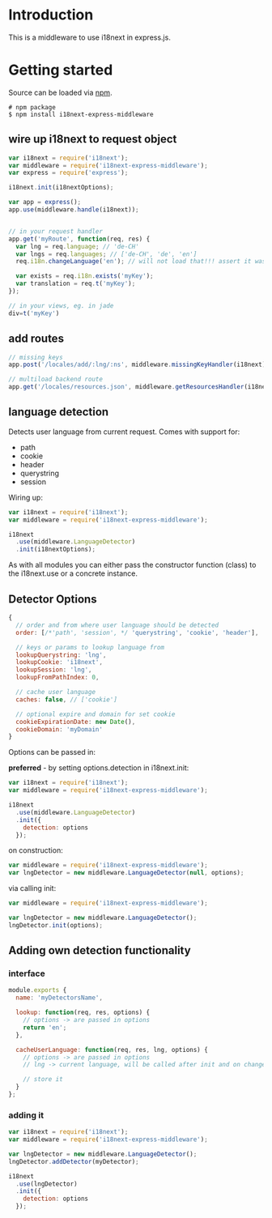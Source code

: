 # Introduction

This is a middleware to use i18next in express.js.

# Getting started

Source can be loaded via [npm](https://www.npmjs.com/package/i18next-express-middleware).

```
# npm package
$ npm install i18next-express-middleware
```

## wire up i18next to request object

```js
var i18next = require('i18next');
var middleware = require('i18next-express-middleware');
var express = require('express');

i18next.init(i18nextOptions);

var app = express();
app.use(middleware.handle(i18next));


// in your request handler
app.get('myRoute', function(req, res) {
  var lng = req.language; // 'de-CH'
  var lngs = req.languages; // ['de-CH', 'de', 'en']
  req.i18n.changeLanguage('en'); // will not load that!!! assert it was preloaded

  var exists = req.i18n.exists('myKey');
  var translation = req.t('myKey');
});

// in your views, eg. in jade
div=t('myKey')
```

## add routes

```js
// missing keys
app.post('/locales/add/:lng/:ns', middleware.missingKeyHandler(i18next));

// multiload backend route
app.get('/locales/resources.json', middleware.getResourcesHandler(i18next));
```

## language detection

Detects user language from current request. Comes with support for:

- path
- cookie
- header
- querystring
- session

Wiring up:

```js
var i18next = require('i18next');
var middleware = require('i18next-express-middleware');

i18next
  .use(middleware.LanguageDetector)
  .init(i18nextOptions);
```

As with all modules you can either pass the constructor function (class) to the i18next.use or a concrete instance.

## Detector Options

```js
{
  // order and from where user language should be detected
  order: [/*'path', 'session', */ 'querystring', 'cookie', 'header'],

  // keys or params to lookup language from
  lookupQuerystring: 'lng',
  lookupCookie: 'i18next',
  lookupSession: 'lng',
  lookupFromPathIndex: 0,

  // cache user language
  caches: false, // ['cookie']

  // optional expire and domain for set cookie
  cookieExpirationDate: new Date(),
  cookieDomain: 'myDomain'
}
```

Options can be passed in:

**preferred** - by setting options.detection in i18next.init:

```js
var i18next = require('i18next');
var middleware = require('i18next-express-middleware');

i18next
  .use(middleware.LanguageDetector)
  .init({
    detection: options
  });
```

on construction:

```js
var middleware = require('i18next-express-middleware');
var lngDetector = new middleware.LanguageDetector(null, options);
```

via calling init:

```js
var middleware = require('i18next-express-middleware');

var lngDetector = new middleware.LanguageDetector();
lngDetector.init(options);
```

## Adding own detection functionality

### interface

```js
module.exports {
  name: 'myDetectorsName',

  lookup: function(req, res, options) {
    // options -> are passed in options
    return 'en';
  },

  cacheUserLanguage: function(req, res, lng, options) {
    // options -> are passed in options
    // lng -> current language, will be called after init and on changeLanguage

    // store it
  }
};
```


### adding it

```js
var i18next = require('i18next');
var middleware = require('i18next-express-middleware');

var lngDetector = new middleware.LanguageDetector();
lngDetector.addDetector(myDetector);

i18next
  .use(lngDetector)
  .init({
    detection: options
  });
```

